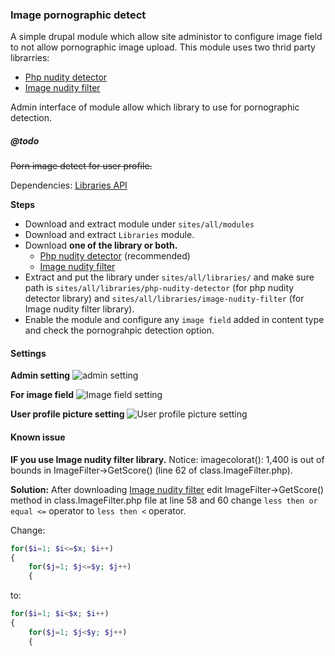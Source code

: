 ### Image pornographic detect

A simple drupal module which allow site administor to configure image field to not allow pornographic image upload.
This module uses two thrid party librarries:
- [Php nudity detector](https://github.com/FreebieStock/php-nudity-detector)
- [Image nudity filter](http://www.phpclasses.org/package/3269-PHP-Determine-whether-an-image-may-contain-nudity.html)

Admin interface of module allow which library to use for pornographic detection.

##### @todo
~~Porn image detect for user profile.~~

Dependencies:
[Libraries API](https://www.drupal.org/project/libraries)

**Steps**


- Download and extract module under `sites/all/modules`
- Download and extract `Libraries` module.
- Download **one of the library or both.**
  - [Php nudity detector](https://github.com/FreebieStock/php-nudity-detector) (recommended)
  - [Image nudity filter](http://www.phpclasses.org/package/3269-PHP-Determine-whether-an-image-may-contain-nudity)
- Extract and put the library under `sites/all/libraries/` and make sure path is `sites/all/libraries/php-nudity-detector` (for php nudity detector library) and `sites/all/libraries/image-nudity-filter` (for Image nudity filter library).
- Enable the module and configure any `image field` added in content type and check the pornograhpic detection option.

#### Settings

**Admin setting**
![admin setting](http://i.share.pho.to/c30c1fbc_o.png "admin setting")

**For image field**
![Image field setting](http://i.share.pho.to/c30c1fbc_o.png "Image field setting")

**User profile picture setting**
![User profile picture setting](http://i.share.pho.to/ef559e22_o.png "User profile picture setting.")

#### Known issue
**IF you use Image nudity filter library.**
Notice: imagecolorat(): 1,400 is out of bounds in ImageFilter->GetScore() (line 62 of class.ImageFilter.php).

**Solution:**
After downloading [Image nudity filter](http://www.phpclasses.org/package/3269-PHP-Determine-whether-an-image-may-contain-nudity) edit ImageFilter->GetScore() method in class.ImageFilter.php file at line 58 and 60 change `less then or equal <=` operator to `less then <` operator.

Change:

```php
for($i=1; $i<=$x; $i++)
{
    for($j=1; $j<=$y; $j++)
    {

```
to:

```php
for($i=1; $i<$x; $i++)
{
    for($j=1; $j<$y; $j++)
    {

```